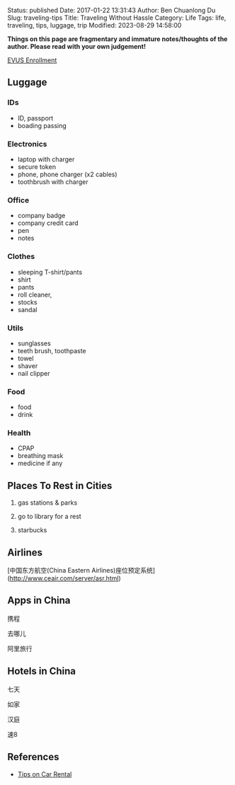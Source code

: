 Status: published
Date: 2017-01-22 13:31:43
Author: Ben Chuanlong Du
Slug: traveling-tips
Title: Traveling Without Hassle
Category: Life
Tags: life, traveling, tips, luggage, trip
Modified: 2023-08-29 14:58:00

**Things on this page are fragmentary and immature notes/thoughts of the author. Please read with your own judgement!**

[EVUS Enrollment](https://www.evus.gov/evus/#/)

## Luggage

### IDs

- ID, passport
- boading passing

### Electronics

- laptop with charger
- secure token
- phone, phone charger (x2 cables)
- toothbrush with charger

### Office
- company badge
- company credit card 
- pen
- notes

### Clothes

- sleeping T-shirt/pants
- shirt
- pants
- roll cleaner, 
- stocks
- sandal

### Utils
- sunglasses 
- teeth brush, toothpaste
- towel
- shaver
- nail clipper

### Food
- food
- drink

### Health
- CPAP
- breathing mask
- medicine if any

## Places To Rest in Cities

1. gas stations & parks

2. go to library for a rest

3. starbucks

## Airlines

[中国东方航空(China Eastern Airlines)座位预定系统] (http://www.ceair.com/server/asr.html) 

## Apps in China

携程  

去哪儿 

阿里旅行


## Hotels in China

七天 

如家 

汉庭 

速8

## References

- [Tips on Car Rental]( https://www.legendu.net/misc/blog/tips-on-car-rental )
